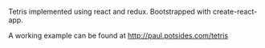 Tetris implemented using react and redux.  Bootstrapped with create-react-app.

A working example can be found at http://paul.potsides.com/tetris
